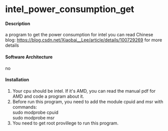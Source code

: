# intel_power_consumption_get

#### Description
a program to get the power consumption for intel
you can read Chinese blog: https://blog.csdn.net/Xiaobai__Lee/article/details/100729269 for more details

#### Software Architecture
no

#### Installation

1. Your cpu should be intel. If it's AMD, you can read the manual pdf for AMD and code a program about it.
2. Before run this program, you need to add the module cpuid and msr with commands:  
    sudo modprobe cpuid  
    sudo modprobe msr
3. You need to get root provillege to run this program.
